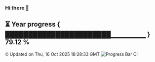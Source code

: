 ### Hi there 👋
⏳ Year progress { ███████████████████████▁▁▁▁▁▁▁ } 79.12 %
---
⏰ Updated on Thu, 16 Oct 2025 18:28:33 GMT
![Progress Bar CI](https://github.com/liununu/liununu/workflows/Progress%20Bar%20CI/badge.svg)
